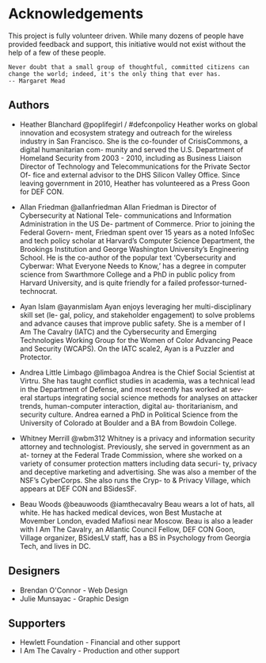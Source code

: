 # Acknowledgements

This project is fully volunteer driven. While many dozens of people have provided feedback and support, this initiative would not exist without the help of a few of these people.

```
Never doubt that a small group of thoughtful, committed citizens can change the world; indeed, it's the only thing that ever has.
-- Margaret Mead
```

## Authors
* Heather Blanchard @poplifegirl / #defconpolicy
Heather works on global innovation and ecosystem strategy and outreach for the wireless industry in San Francisco. She is the co-founder of CrisisCommons, a digital humanitarian com- munity and served the U.S. Department of Homeland Security from 2003 - 2010, including as Business Liaison Director of Technology and Telecommunications for the Private Sector Of- fice and external advisor to the DHS Silicon Valley Office. Since leaving government in 2010, Heather has volunteered as a Press Goon for DEF CON.

* Allan Friedman @allanfriedman
Allan Friedman is Director of Cybersecurity at National Tele- communications and Information Administration in the US De- partment of Commerce. Prior to joining the Federal Govern- ment, Friedman spent over 15 years as a noted InfoSec and tech policy scholar at Harvard’s Computer Science Department, the Brookings Institution and George Washington University’s Engineering School. He is the co-author of the popular text ‘Cybersecurity and Cyberwar: What Everyone Needs to Know,’ has a degree in computer science from Swarthmore College and a PhD in public policy from Harvard University, and is quite friendly for a failed professor-turned-technocrat.

* Ayan Islam @ayanmislam
Ayan enjoys leveraging her multi-disciplinary skill set (le- gal, policy, and stakeholder engagement) to solve problems and advance causes that improve public safety. She is a member of I Am The Cavalry (IATC) and the Cybersecurity and Emerging Technologies Working Group for the Women of Color Advancing Peace and Security (WCAPS). On the IATC scale2, Ayan is a Puzzler and Protector.

* Andrea Little Limbago @limbagoa
Andrea is the Chief Social Scientist at Virtru. She has taught conflict studies in academia, was a technical lead in the Department of Defense, and most recently has worked at sev- eral startups integrating social science methods for analyses on attacker trends, human-computer interaction, digital au- thoritarianism, and security culture. Andrea earned a PhD in Political Science from the University of Colorado at Boulder and a BA from Bowdoin College.

* Whitney Merrill @wbm312
Whitney is a privacy and information security attorney and technologist. Previously, she served in government as an at- torney at the Federal Trade Commission, where she worked on a variety of consumer protection matters including data securi- ty, privacy and deceptive marketing and advertising. She was also a member of the NSF’s CyberCorps. She also runs the Cryp- to & Privacy Village, which appears at DEF CON and BSidesSF.

* Beau Woods @beauwoods @iamthecavalry
Beau wears a lot of hats, all white. He has hacked medical devices, won Best Mustache at Movember London, evaded Mafiosi near Moscow. Beau is also a leader with I Am The Cavalry, an Atlantic Council Fellow, DEF CON Goon, Village organizer, BSidesLV staff, has a BS in Psychology from Georgia Tech, and lives in DC.

## Designers
* Brendan O'Connor - Web Design
* Julie Munsayac - Graphic Design

## Supporters
* Hewlett Foundation - Financial and other support
* I Am The Cavalry - Production and other support
